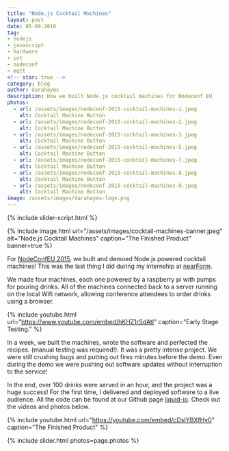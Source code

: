 ```yaml
---
title: "Node.js Cocktail Machines"
layout: post
date: 05-09-2016
tag:
- nodejs
- javascript
- hardware
- iot
- nodeconf
- mqtt
<!-- star: true -->
category: blog
author: darahayes
description: How we built Node.js cocktail machines for Nodeconf EU
photos:
  - url: /assets/images/nodeconf-2015-cocktail-machines-1.jpeg
    alt: Cocktail Machine Button
  - url: /assets/images/nodeconf-2015-cocktail-machines-2.jpeg
    alt: Cocktail Machine Button
  - url: /assets/images/nodeconf-2015-cocktail-machines-3.jpeg
    alt: Cocktail Machine Button
  - url: /assets/images/nodeconf-2015-cocktail-machines-5.jpeg
    alt: Cocktail Machine Button
  - url: /assets/images/nodeconf-2015-cocktail-machines-7.jpeg
    alt: Cocktail Machine Button
  - url: /assets/images/nodeconf-2015-cocktail-machines-8.jpeg
    alt: Cocktail Machine Button
  - url: /assets/images/nodeconf-2015-cocktail-machines-9.jpeg
    alt: Cocktail Machine Button
image: /assets/images/darahayes-logo.png
---
```


{% include slider-script.html %}

{% include image.html
  url="/assets/images/cocktail-machines-banner.jpeg"
  alt="Node.js Cocktail Machines"
  caption="The Finished Product"
  banner=true %}

For [NodeConfEU 2015](https://www.nearform.com/blog/nodeconf-eu-2015/), we built and demoed Node.js powered cocktail machines! This was the last thing I did during my internship at [nearForm](https://nearform.com).

We made four machines, each one powered by a raspberry pi with pumps for pouring drinks. All of the machines connected back to a server running on the local Wifi network, allowing conference attendees to order drinks using a browser.

{% include youtube.html 
url="https://www.youtube.com/embed/hKHZ1rSdAtI"
caption="Early Stage Testing." %}

In a week, we built the machines, wrote the software and perfected the recipes. (manual testing was required!). It was a pretty intense project. We were still crushing bugs and putting out fires minutes before the demo. Even during the demo we were pushing out software updates without interruption to the service!

In the end, over 100 drinks were served in an hour, and the project was a huge success! For the first time, I delivered and deployed software to a live audience. All the code can be found at our Github page [liquid-io](https://github.com/liquid-io). Check out the videos and photos below.

{% include youtube.html 
    url="https://youtube.com/embed/cDsIYBXfHy0"
    caption="The Finished Product" %}

{% include slider.html
    photos=page.photos %} 